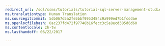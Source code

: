 ```yaml
--- 
redirect_url: /sql/ssms/tutorials/tutorial-sql-server-management-studio
ms.translationtype: Human Translation
ms.sourcegitcommit: 5db067d5a2fe5bbf9953484c9a999ed7b1fcddae
ms.openlocfilehash: 0ac237fd472f97748b16fecc3c5e8ecd385d6d60
ms.contentlocale: zh-tw
ms.lasthandoff: 06/22/2017

--- 
```


